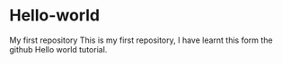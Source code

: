 # Hello-world
My first repository
This is my first repository, I have learnt this form the github Hello world tutorial.
